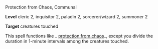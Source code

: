 Protection from Chaos, Communal

**Level** cleric 2, inquisitor 2, paladin 2, sorcerer/wizard 2, summoner 2

**Target** creatures touched

This spell functions like _ [protection from chaos](/pathfinderRPG/prd/spells/protectionFromChaos.html#_protection-from-chaos)_, except you divide the duration in 1-minute intervals among the creatures touched.

